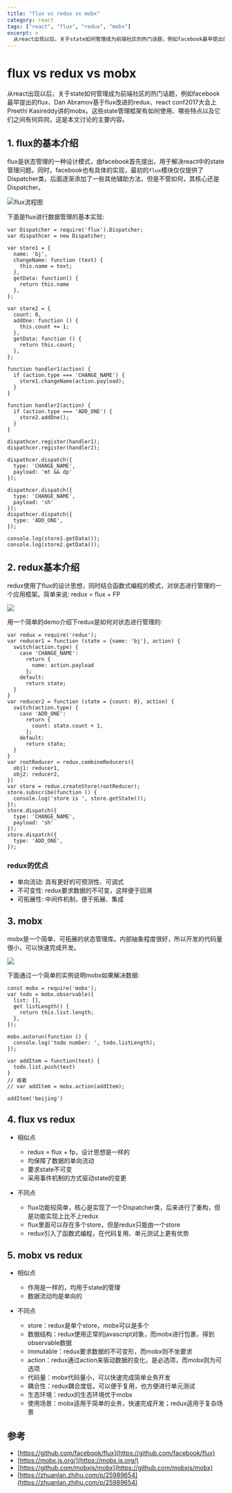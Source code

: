 ```yaml
---
title: "flux vs redux vs mobx"
category: react
tags: ["react", "flux", "redux", "mobx"]
excerpt: >
  从react出现以后，关于state如何管理成为前端社区的热门话题，例如facebook最早提出的flux、Dan Abramov基于flux改进的redux、react conf2017大会上Preethi Kasireddy讲的mobx。这些state管理框架有如何使用、哪些特点以及它们之间有何异同，这是本文讨论的主要内容。
---
```


# flux vs redux vs mobx

从react出现以后，关于state如何管理成为前端社区的热门话题，例如facebook最早提出的flux、Dan Abramov基于flux改进的redux、react conf2017大会上Preethi Kasireddy讲的mobx。这些state管理框架有如何使用、哪些特点以及它们之间有何异同，这是本文讨论的主要内容。

## 1. flux的基本介绍

flux是状态管理的一种设计模式，由facebook首先提出，用于解决react中的state管理问题。同时，facebook也有具体的实现，最初的`flux`模块仅仅提供了Dispatcher类，后面逐渐添加了一些其他辅助方法，但是不管如何，其核心还是Dispatcher。

![flux流程图](../img/state-mge/flux.png)

下面是flux进行数据管理的基本实现:

```
var Dispatcher = require('flux').Dispatcher;
var dispathcer = new Dispatcher;

var store1 = {
  name: 'bj',
  changeName: function (text) {
    this.name = text;
  },
  getData: function() {
    return this.name
  },
};

var store2 = {
  count: 0,
  addOne: function () {
    this.count += 1;
  },
  getData: function () {
    return this.count;
  },
};

function handler1(action) {
  if (action.type === 'CHANGE_NAME') {
    store1.changeName(action.payload);
  }
}

function handler2(action) {
  if (action.type === 'ADD_ONE') {
    store2.addOne();
  }
}

dispathcer.register(handler1);
dispathcer.register(handler2);

dispathcer.dispatch({
  type: 'CHANGE_NAME',
  payload: 'mt && dp'
});

dispathcer.dispatch({
  type: 'CHANGE_NAME',
  payload: 'sh'
});
dispathcer.dispatch({
  type: 'ADD_ONE',
});

console.log(store1.getData());
console.log(store2.getData());
```

## 2. redux基本介绍

redux使用了flux的设计思想，同时结合函数式编程的模式，对状态进行管理的一个应用框架。简单来说: redux = flux + FP

![](../img/react/redux.png)

用一个简单的demo介绍下redux是如何对状态进行管理的:

```
var redux = require('redux');
var reducer1 = function (state = {name: 'bj'}, action) {
  switch(action.type) {
    case 'CHANGE_NAME':
      return {
        name: action.payload
      };
    default:
      return state;
  }
}
var reducer2 = function (state = {count: 0}, action) {
  switch(action.type) {
    case 'ADD_ONE':
      return {
        count: state.count + 1,
      };
    default:
      return state;
  }
}
var rootReducer = redux.combineReducers({
  obj1: reducer1,
  obj2: reducer2,
})
var store = redux.createStore(rootReducer);
store.subscribe(function () {
  console.log('store is ', store.getState());
});
store.dispatch({
  type: 'CHANGE_NAME',
  payload: 'sh'
});
store.dispatch({
  type: 'ADD_ONE',
});
```

### redux的优点

- 单向流动: 具有更好的可预测性、可调式
- 不可变性: redux要求数据的不可变，这样便于回溯
- 可拓展性: 中间件机制，便于拓展、集成


## 3. mobx

mobx是一个简单、可拓展的状态管理库。内部抽象程度很好，所以开发的代码量很小，可以快速完成开发。

![](../img/state-mge/mobx.png)

下面通过一个简单的实例说明mobx如果解决数据:

```
const mobx = require('mobx');
var todo = mobx.observable({
  list: [],
  get listLength() {
    return this.list.length;
  },
});

mobx.autorun(function () {
  console.log('todo number: ', todo.listLength);
});

var addItem = function(text) {
  todo.list.push(text)
}
// 或者
// var addItem = mobx.action(addItem);

addItem('beijing')
```

## 4. flux vs redux

- 相似点
  + redux = flux + fp，设计思想是一样的
  + 均保障了数据的单向流动
  + 要求state不可变
  + 采用事件机制的方式驱动state的变更

- 不同点
  + flux功能较简单，核心是实现了一个Dispatcher类，后来进行了重构，但是功能实现上比不上redux
  + flux里面可以存在多个store，但是redux只能由一个store
  + redux引入了函数式编程，在代码复用、单元测试上更有优势

## 5. mobx vs redux

- 相似点
  + 作用是一样的，均用于state的管理
  + 数据流动均是单向的

- 不同点
  + store：redux是单个store，mobx可以是多个
  + 数据结构：redux使用正常的javascript对象，而mobx进行包裹，得到observable数据
  + immutable：redux要求数据的不可变形，而mobx则不坐要求
  + action：redux通过action来驱动数据的变化，是必选项，而mobx则为可选项
  + 代码量：mobx代码量小，可以快速完成简单业务开发
  + 耦合性：redux耦合度低，可以便于复用，也方便进行单元测试
  + 生态环境：redux的生态环境优于mobx
  + 使用场景：mobx适用于简单的业务，快速完成开发；redux适用于复杂场景


## 参考

- [https://github.com/facebook/flux](https://github.com/facebook/flux)
- [https://mobx.js.org/](https://mobx.js.org/)
- [https://github.com/mobxjs/mobx](https://github.com/mobxjs/mobx)
- [https://zhuanlan.zhihu.com/p/25989654](https://zhuanlan.zhihu.com/p/25989654)

